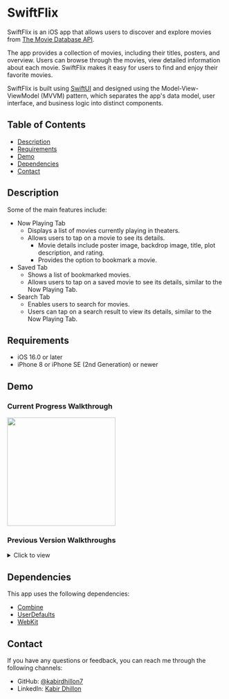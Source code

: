 # SwiftFlix
SwiftFlix is an iOS app that allows users to discover and explore movies from [The Movie Database API](http://docs.themoviedb.apiary.io/#). 

The app provides a collection of movies, including their titles, posters, and overview. Users can browse through the movies, view detailed information about each movie. SwiftFlix makes it easy for users to find and enjoy their favorite movies.

SwiftFlix is built using [SwiftUI](https://developer.apple.com/xcode/swiftui/) and designed using the Model-View-ViewModel (MVVM) pattern, which separates the app's data model, user interface, and business logic into distinct components.

## Table of Contents

- [Description](#description)
- [Requirements](#requirements)
- [Demo](#demo)
- [Dependencies](#dependencies)
- [Contact](#contact)

## Description

Some of the main features include:

- Now Playing Tab
  - Displays a list of movies currently playing in theaters.
  - Allows users to tap on a movie to see its details.
    - Movie details include poster image, backdrop image, title, plot description, and rating.
    - Provides the option to bookmark a movie.
- Saved Tab
  - Shows a list of bookmarked movies.
  - Allows users to tap on a saved movie to see its details, similar to the Now Playing Tab.
- Search Tab
  - Enables users to search for movies.
  - Users can tap on a search result to view its details, similar to the Now Playing Tab.

## Requirements

- iOS 16.0 or later
- iPhone 8 or iPhone SE (2nd Generation) or newer

## Demo
### Current Progress Walkthrough

<img src="https://github.com/kabirdhillon7/MovieFlix/assets/74223402/fd981292-6d8c-469d-8061-1e4548056c46" width=250><br>

### Previous Version Walkthroughs
<details>
  <summary>Click to view</summary>

  #### Progress 3 Walkthrough
  <details>
    <summary>Click to view</summary>
    
    <img src="https://github.com/kabirdhillon7/MovieFlix/assets/74223402/e365449a-90cb-45bd-9d1e-5ed2621be7c2" width=250><br>
  </details>

  #### Progress 2 Walkthrough
  <details>
    <summary>Click to view</summary>
    
    <img src="https://github.com/kabirdhillon7/MovieFlix/assets/74223402/e5088951-de43-496c-96b2-475cbbc42e36" width=250><br>
  </details>

  #### Progress 1 Walkthrough
  <details>
    <summary>Click to view</summary>
    
    <img src="https://github.com/kabirdhillon7/MovieFlix/assets/74223402/ff6a3818-32df-49c2-86bd-2494534f3c57" width=250><br>
  </details>
</details>

## Dependencies
This app uses the following dependencies:

- [Combine](https://developer.apple.com/documentation/combine)
- [UserDefaults](https://developer.apple.com/documentation/foundation/userdefaults)
- [WebKit](https://developer.apple.com/documentation/webkit)

## Contact

If you have any questions or feedback, you can reach me through the following channels:

- GitHub: [@kabirdhillon7](https://github.com/kabirdhillon7)
- LinkedIn: [Kabir Dhillon](https://www.linkedin.com/in/kabirdhillon/)

